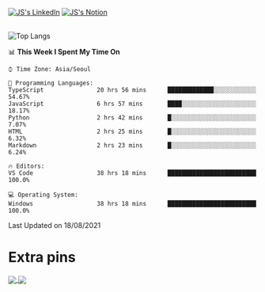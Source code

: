 
[![JS's LinkedIn](https://img.shields.io/badge/LinkedIn-blue?style=for-the-badge&logo=linkedin)](https://www.linkedin.com/in/jaeseung-lee-5a2a32139/) 
[![JS's Notion](https://img.shields.io/badge/Notion-black?style=for-the-badge&logo=notion)](https://bit.ly/ljswiki1) <br><br>
<!-- ![JS's GitHub stats](https://github-readme-stats-lemon-five.vercel.app/api?username=tkxkd0159&hide=contribs,prs,stars,issues&show_icons=true&theme=react&include_all_commits=true)   -->
![Top Langs](https://github-readme-stats-lemon-five.vercel.app/api/top-langs/?username=tkxkd0159&layout=compact&hide=jupyter%20notebook,scss&langs_count=10)  


<!--START_SECTION:waka-->
📊 **This Week I Spent My Time On** 

```text
⌚︎ Time Zone: Asia/Seoul

💬 Programming Languages: 
TypeScript               20 hrs 56 mins      █████████████░░░░░░░░░░░░   54.67% 
JavaScript               6 hrs 57 mins       ████░░░░░░░░░░░░░░░░░░░░░   18.17% 
Python                   2 hrs 42 mins       █░░░░░░░░░░░░░░░░░░░░░░░░   7.07% 
HTML                     2 hrs 25 mins       █░░░░░░░░░░░░░░░░░░░░░░░░   6.32% 
Markdown                 2 hrs 23 mins       █░░░░░░░░░░░░░░░░░░░░░░░░   6.24%

🔥 Editors: 
VS Code                  38 hrs 18 mins      █████████████████████████   100.0%

💻 Operating System: 
Windows                  38 hrs 18 mins      █████████████████████████   100.0%

```


 Last Updated on 18/08/2021
<!--END_SECTION:waka-->

# Extra pins
<a href="https://github.com/tkxkd0159/go-chain">
  <img align="center" src="https://github-readme-stats-lemon-five.vercel.app/api/pin/?username=tkxkd0159&repo=go-chain&theme=react" />
</a>
<a href="https://github.com/tkxkd0159/dsalgo">
  <img align="center" src="https://github-readme-stats-lemon-five.vercel.app/api/pin/?username=tkxkd0159&repo=dsalgo&theme=react" />
</a>

<!---
- 🔭 I’m currently working on ...
- 🌱 I’m currently learning blockchain and distributed network
- 👯 I’m looking to collaborate on ...
- 🤔 I’m looking for help with ...
- 💬 Ask me about ...
- 📫 How to reach me: ...
- 😄 Pronouns: ...
- ⚡ Fun fact: ...
-->
